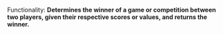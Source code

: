 Functionality: **Determines the winner of a game or competition between two players, given their respective scores or values, and returns the winner.**